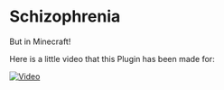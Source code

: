 # Schizophrenia
But in Minecraft!

Here is a little video that this Plugin has been made for:

[![Video](https://img.youtube.com/vi/jR5JncxezO8/0.jpg)](https://www.youtube.com/watch?v=jR5JncxezO8)
